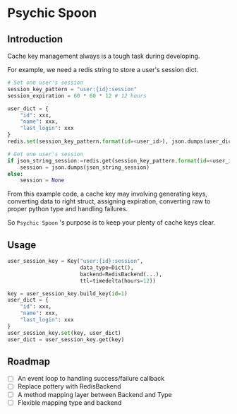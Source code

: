 # Psychic Spoon

## Introduction

Cache key management always is a tough task during developing.

For example, we need a redis string to store a user's session dict.

```python
# Set one user's session
session_key_pattern = "user:{id}:session"
session_expiration = 60 * 60 * 12 # 12 hours

user_dict = {
    "id": xxx,
    "name": xxx,
    "last_login": xxx
}
redis.set(session_key_pattern.format(id=<user_id>), json.dumps(user_dict), ex=session_expiration)

# Get one user's session
if json_string_session:=redis.get(session_key_pattern.format(id=<user_id>)):
    session = json.dumps(json_string_session)
else:
    session = None
```

From this example code, a cache key may involving generating keys, converting data to right struct, assigning expiration, converting raw to proper python type and handling failures.

So `Psychic Spoon` 's purpose is to keep your plenty of cache keys clear.

## Usage

```python
user_session_key = Key("user:{id}:session",
                       data_type=Dict(),
                       backend=RedisBackend(...),
                       ttl=timedelta(hours=12))

key = user_session_key.build_key(id=1)
user_dict = {
    "id": xxx,
    "name": xxx,
    "last_login": xxx
}
user_session_key.set(key, user_dict)
user_dict = user_session_key.get(key)
```

## Roadmap

- [ ] An event loop to handling success/failure callback
- [ ] Replace pottery with RedisBackend
- [ ] A method mapping layer between Backend and Type
- [ ] Flexible mapping type and backend
